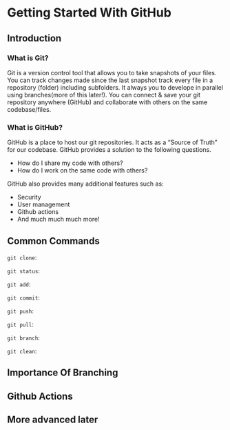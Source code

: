 # Getting Started With GitHub

## Introduction

### What is Git?
Git is a version control tool that allows you to take snapshots of your files. You can track changes made since the last snapshot track every file in a repository (folder) including subfolders. It always you to develope in parallel using branches(more of this later!). You can connect & save your git repository anywhere (GitHub) and collaborate with others on the same codebase/files.

### What is GitHub?

GitHub is a place to host our git repositories. It acts as a “Source of Truth” for our codebase. GitHub provides a solution to the following questions.

- How do I share my code with others?
- How do I work on the same code with others?
  
GitHub also provides many additional features such as:

- Security
- User management
- Github actions
- And much much much more!


## Common Commands

`git clone`:

`git status`:

`git add`:

`git commit`:

`git push`:

`git pull`:

`git branch`:

`git clean`:


## Importance Of Branching

## Github Actions

## More advanced later










